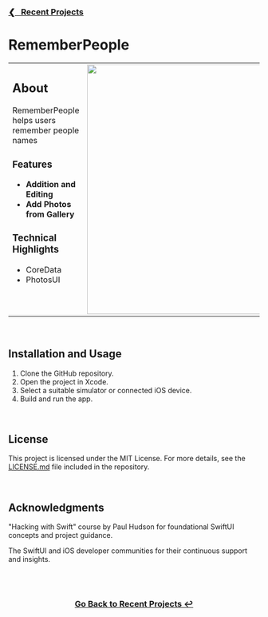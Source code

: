 <h3><a href="https://github.com/ricardonovelot">❮‎‎‎ &nbsp; Recent Projects</a></h3>

<h1>RememberPeople</h1>

<table>
<tr>
<td valign="top">

<h2>About</h2>
<p>RememberPeople helps users remember people names</p>

<h3>Features</h3>
<ul>
<li><strong>Addition and Editing</strong></li>
<li><strong>Add Photos from Gallery</strong></li>
</ul>

<h3>Technical Highlights</h3>
<ul>
<li>CoreData</li>
<li>PhotosUI</li>
</ul>
<br>

</td>
<td valign="top">
<img src="https://github.com/ricardonovelot/RememberPeople/assets/84286086/12b87059-083d-453f-9048-e34e90fe2b4d" width="500">
</td>
</tr>
</table>
<br>

<h2>Installation and Usage</h2>
<ol>
<li>Clone the GitHub repository.
<li>Open the project in Xcode.</li>
<li>Select a suitable simulator or connected iOS device.</li>
<li>Build and run the app.</li>
</ol>
<br>

<h2>License</h2>
<p>This project is licensed under the MIT License. For more details, see the <a href="LICENSE.md">LICENSE.md</a> file included in the repository.</p>
<br>

<h2>Acknowledgments</h2>
<p>"Hacking with Swift" course by Paul Hudson for foundational SwiftUI concepts and project guidance.</p>
<p>The SwiftUI and iOS developer communities for their continuous support and insights.</p>
<br>

<br>
<h3 align="center"><a href="https://github.com/ricardonovelot">Go Back to Recent Projects ↩</a></h3>
<br>
